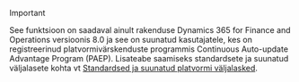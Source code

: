 > [!IMPORTANT]
> See funktsioon on saadaval ainult rakenduse Dynamics 365 for Finance and Operations versioonis 8.0 ja see on suunatud kasutajatele, kes on registreerinud platvormivärskenduste programmis Continuous Auto-update Advantage Program (PAEP). Lisateabe saamiseks standardsete ja suunatud väljalasete kohta vt [Standardsed ja suunatud platvormi väljalasked](../get-started/public-preview-releases.md).
